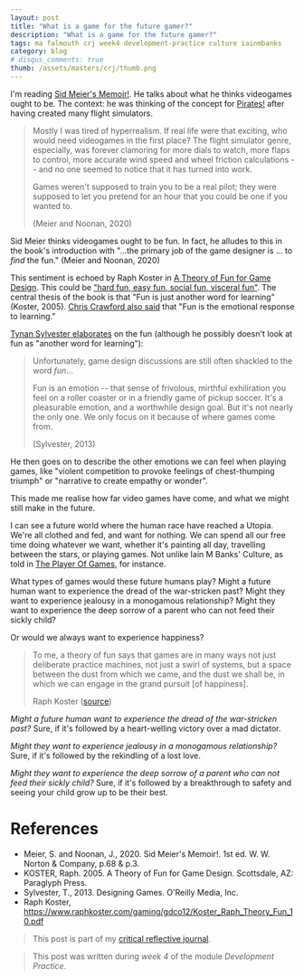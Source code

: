 ```yaml
---
layout: post
title: "What is a game for the future gamer?"
description: "What is a game for the future gamer?"
tags: ma falmouth crj week4 development-practice culture iainmbanks
category: blog
# disqus_comments: true
thumb: /assets/masters/crj/thumb.png
---
```


I'm reading [Sid Meier's Memoir!](https://civilization.com/en-GB/news/entries/sid-meier-s-memoir-a-life-in-computer-games-is-now-available/). He talks about what he thinks videogames ought to be. The context: he was thinking of the concept for [Pirates!](https://2k.com/en-US/game/sid-meiers-pirates/) after having created many flight simulators.

> Mostly I was tired of hyperrealism. If real life were that exciting, who would need videogames in the first place? The flight simulator genre, especially, was forever clamoring for more dials to watch, more flaps to control, more accurate wind speed and wheel friction calculations -- <span class="highlight">and no one seemed to notice that it has turned into work.</span>
>
> Games weren't supposed to train you to be a real pilot; they were supposed to let you pretend for an hour that you could be one if you wanted to.
>
> (Meier and Noonan, 2020)

Sid Meier thinks videogames ought to be fun. In fact, he alludes to this in the book's introduction with "...the primary job of the game designer is ... to *find* the fun." (Meier and Noonan, 2020)

This sentiment is echoed by Raph Koster in [A Theory of Fun for Game Design](https://www.oreilly.com/library/view/theory-of-fun/9781449363208/). This could be ["hard fun, easy fun, social fun, visceral fun"](https://www.raphkoster.com/2013/04/16/playing-with-game/). The central thesis of the book is that "Fun is just another word for learning" (Koster, 2005). [Chris Crawford also said](https://www.raphkoster.com/gaming/gdco12/Koster_Raph_Theory_Fun_10.pdf) that "Fun is the emotional response to learning."


[Tynan Sylvester elaborates](https://tynansylvester.com/book/) on the fun (although he possibly doesn't look at fun as "another word for learning"):

> Unfortunately, game design discussions are still often shackled to the word *fun*...
>
> Fun is an emotion -- that sense of frivolous, mirthful exhiliration you feel on a roller coaster or in a friendly game of pickup soccer. It's a pleasurable emotion, and a worthwhile design goal. But it's not nearly the only one. We only focus on it because of where games come from.
>
> (Sylvester, 2013)

He then goes on to describe the other emotions we can feel when playing games, like "violent competition to provoke feelings of chest-thumping triumph" or "narrative to create empathy or wonder".

This made me realise how far video games have come, and what we might still make in the future.

I can see a future world where the human race have reached a Utopia. We're all clothed and fed, and want for nothing. We can spend all our free time doing whatever we want, whether it's painting all day, travelling between the stars, or playing games. Not unlike Iain M Banks' Culture, as told in [The Player Of Games](https://www.hachette.co.uk/titles/iain-m-banks-3/the-player-of-games/9780748110063/), for instance.

What types of games would these future humans play? Might a future human want to experience the dread of the war-stricken past? Might they want to experience jealousy in a monogamous relationship? Might they want to experience the deep sorrow of a parent who can not feed their sickly child?

Or would we always want to experience happiness?

> To me, a theory of fun says that games are in many ways not just deliberate practice machines, not just a swirl of systems, but a space between the dust from which we came, and the dust we shall be, in which we can engage in the grand pursuit [of happiness].
>
> Raph Koster ([source](https://www.raphkoster.com/gaming/gdco12/Koster_Raph_Theory_Fun_10.pdf))

*Might a future human want to experience the dread of the war-stricken past?* <span class="highlight">Sure, if it's followed by a heart-welling victory over a mad dictator.</span>

*Might they want to experience jealousy in a monogamous relationship?* <span class="highlight">Sure, if it's followed by the rekindling of a lost love.</span>

*Might they want to experience the deep sorrow of a parent who can not feed their sickly child?* <span class="highlight">Sure, if it's followed by a breakthrough to safety and seeing your child grow up to be their best.</span>






# References
- Meier, S. and Noonan, J., 2020. Sid Meier's Memoir!. 1st ed. W. W. Norton & Company, p.68 & p.3.
- KOSTER, Raph. 2005. A Theory of Fun for Game Design. Scottsdale, AZ: Paraglyph Press.
- Sylvester, T., 2013. Designing Games. O'Reilly Media, Inc.
- Raph Koster, https://www.raphkoster.com/gaming/gdco12/Koster_Raph_Theory_Fun_10.pdf





> This post is part of my [critical reflective journal](/tags#crj).

> This post was written during _week 4_ of the module _Development Practice_.
